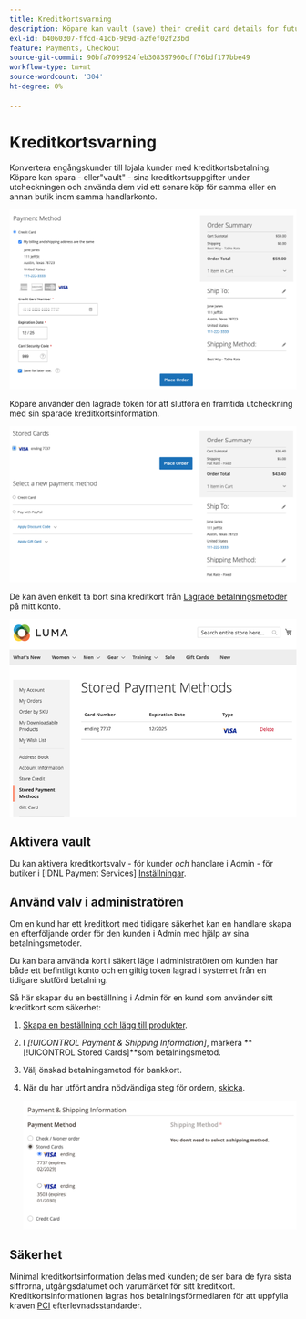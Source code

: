 ```yaml
---
title: Kreditkortsvarning
description: Köpare kan vault (save) their credit card details for future purchasing.
exl-id: b4060307-ffcd-41cb-9b9d-a2fef02f23bd
feature: Payments, Checkout
source-git-commit: 90bfa7099924feb308397960cff76bdf177bbe49
workflow-type: tm+mt
source-wordcount: '304'
ht-degree: 0%

---
```


# Kreditkortsvarning

Konvertera engångskunder till lojala kunder med kreditkortsbetalning. Köpare kan spara - eller&quot;vault&quot; - sina kreditkortsuppgifter under utcheckningen och använda dem vid ett senare köp för samma eller en annan butik inom samma handlarkonto.

![Vadera deras kreditkort för senare bruk](assets/save-card-for-later.png)

Köpare använder den lagrade token för att slutföra en framtida utcheckning med sin sparade kreditkortsinformation.

![Använd lagrade autentiseringsuppgifter för framtida inköp](assets/use-stored-card.png)

De kan även enkelt ta bort sina kreditkort från [Lagrade betalningsmetoder](https://docs.magento.com/user-guide/customers/account-dashboard-stored-payment-methods.html) på mitt konto.

![Lagrade betalningsmetoder i mitt konto](assets/stored-payment-methods.png)

## Aktivera vault

Du kan aktivera kreditkortsvalv - för kunder _och_ handlare i Admin - för butiker i [!DNL Payment Services] [Inställningar](settings.md#card-vaulting).

## Använd valv i administratören

Om en kund har ett kreditkort med tidigare säkerhet kan en handlare skapa en efterföljande order för den kunden i Admin med hjälp av sina betalningsmetoder.

Du kan bara använda kort i säkert läge i administratören om kunden har både ett befintligt konto och en giltig token lagrad i systemet från en tidigare slutförd betalning.

Så här skapar du en beställning i Admin för en kund som använder sitt kreditkort som säkerhet:

1. [Skapa en beställning och lägg till produkter](https://experienceleague.adobe.com/docs/commerce-admin/stores-sales/point-of-purchase/assist/customer-account-create-order.html).
1. I _[!UICONTROL Payment & Shipping Information]_, markera **[!UICONTROL Stored Cards]**som betalningsmetod.
1. Välj önskad betalningsmetod för bankkort.
1. När du har utfört andra nödvändiga steg för ordern, [skicka](https://experienceleague.adobe.com/docs/commerce-admin/stores-sales/point-of-purchase/assist/customer-account-create-order.html?lang=en#step-3%3A-submit-the-order).

   ![Använd bankkreditkort i Admin för kund](assets/admin-vaultedcard.png)

## Säkerhet

Minimal kreditkortsinformation delas med kunden; de ser bara de fyra sista siffrorna, utgångsdatumet och varumärket för sitt kreditkort. Kreditkortsinformationen lagras hos betalningsförmedlaren för att uppfylla kraven [PCI](security.md#PCI-compliance) efterlevnadsstandarder.
